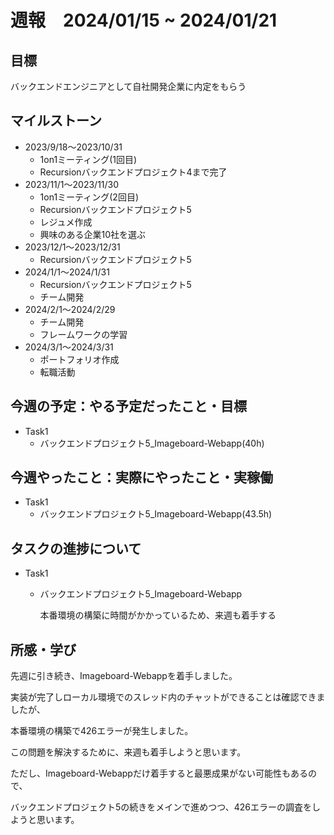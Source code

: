 # 週報　2024/01/15 ~ 2024/01/21

## 目標
バックエンドエンジニアとして自社開発企業に内定をもらう

## マイルストーン
- 2023/9/18〜2023/10/31
    - 1on1ミーティング(1回目)
    - Recursionバックエンドプロジェクト4まで完了
- 2023/11/1〜2023/11/30
    - 1on1ミーティング(2回目)
    - Recursionバックエンドプロジェクト5
    - レジュメ作成
    - 興味のある企業10社を選ぶ
- 2023/12/1〜2023/12/31
    - Recursionバックエンドプロジェクト5
- 2024/1/1〜2024/1/31
    - Recursionバックエンドプロジェクト5
    - チーム開発
- 2024/2/1〜2024/2/29
    - チーム開発
    - フレームワークの学習
- 2024/3/1〜2024/3/31
    - ポートフォリオ作成
    - 転職活動

## 今週の予定：やる予定だったこと・目標
- Task1
    - バックエンドプロジェクト5_Imageboard-Webapp(40h)

## 今週やったこと：実際にやったこと・実稼働
- Task1
    - バックエンドプロジェクト5_Imageboard-Webapp(43.5h)

## タスクの進捗について
- Task1
    - バックエンドプロジェクト5_Imageboard-Webapp

        本番環境の構築に時間がかかっているため、来週も着手する

## 所感・学び
先週に引き続き、Imageboard-Webappを着手しました。

実装が完了しローカル環境でのスレッド内のチャットができることは確認できましたが、

本番環境の構築で426エラーが発生しました。

この問題を解決するために、来週も着手しようと思います。

ただし、Imageboard-Webappだけ着手すると最悪成果がない可能性もあるので、

バックエンドプロジェクト5の続きをメインで進めつつ、426エラーの調査をしようと思います。
